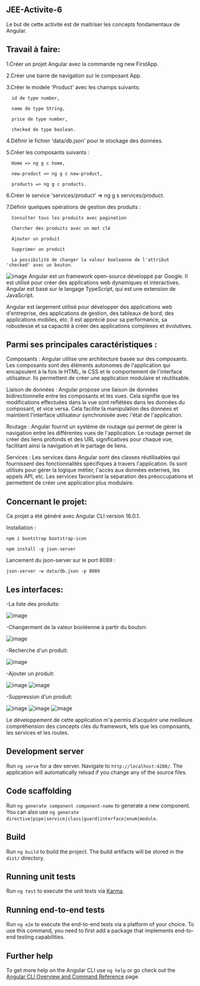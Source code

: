 JEE-Activite-6
-
Le but de cette activite est de maitriser les concepts fondamentaux de Angular.

Travail à faire:
-
  1.Créer un projet Angular avec la commande ng new FirstApp.
  
  2.Créer une barre de navigation sur le composant App.
  
  3.Créer le modele 'Product' avec les champs suivants:
  
      id de type number,
      
      name de type String,
      
      price de type number,
      
      checked de type boolean.
      
  4.Définir le fichier 'data/db.json' pour le stockage des données.
  
  5.Créer les composants suivants :
  
      Home => ng g c home,

      new-product => ng g c new-product,
      
      products => ng g c products.
      
  6.Créer le service 'services/product' => ng g s services/product.
  
  7.Définir quelques opérations de gestion des produits :
  
      Consulter tous les produits avec pagination
      
      Chercher des produits avec un mot clé
      
      Ajouter un produit
      
      Supprimer un produit
      
      La possibilité de changer la valeur booleanne de l'attribut 'checked' avec un bouton.


![image](https://github.com/Moujoudrana/Atelier6_JEE/assets/93864104/4bd33de4-f1b5-4463-b4b3-572714b038fa)
Angular est un framework open-source développé par Google. Il est utilisé pour créer des applications web dynamiques et interactives. Angular est basé sur le langage TypeScript, qui est une extension de JavaScript.

Angular est largement utilisé pour développer des applications web d'entreprise, des applications de gestion, des tableaux de bord, des applications mobiles, etc. Il est apprécié pour sa performance, sa robustesse et sa capacité à créer des applications complexes et évolutives.

Parmi ses principales caractéristiques :
-
Composants : Angular utilise une architecture basée sur des composants. Les composants sont des éléments autonomes de l'application qui encapsulent à la fois le HTML, le CSS et le comportement de l'interface utilisateur. Ils permettent de créer une application modulaire et réutilisable.

Liaison de données : Angular propose une liaison de données bidirectionnelle entre les composants et les vues. Cela signifie que les modifications effectuées dans la vue sont reflétées dans les données du composant, et vice versa. Cela facilite la manipulation des données et maintient l'interface utilisateur synchronisée avec l'état de l'application.

Routage : Angular fournit un système de routage qui permet de gérer la navigation entre les différentes vues de l'application. Le routage permet de créer des liens profonds et des URL significatives pour chaque vue, facilitant ainsi la navigation et le partage de liens.

Services : Les services dans Angular sont des classes réutilisables qui fournissent des fonctionnalités spécifiques à travers l'application. Ils sont utilisés pour gérer la logique métier, l'accès aux données externes, les appels API, etc. Les services favorisent la séparation des préoccupations et permettent de créer une application plus modulaire.

Concernant le projet:
-
Ce projet a été généré avec Angular CLI version 16.0.1.

Installation :

    npm i bootstrap bootstrap-icon
    
    npm install -g json-server
    
Lancement du json-server sur le port 8089 :

    json-server -w data/db.json -p 8089

Les interfaces:
-

-La liste des produits:

![image](https://github.com/Moujoudrana/Atelier6_JEE/assets/93864104/51f274e2-824a-4d68-b66c-e2e00c258a79)

-Changerment de la valeur booléenne à partir du bouton:

![image](https://github.com/Moujoudrana/Atelier6_JEE/assets/93864104/3982a8d3-98d7-4606-8581-4c2d6fe5295d)

-Recherche d'un produit:

![image](https://github.com/Moujoudrana/Atelier6_JEE/assets/93864104/eb9e1cea-c227-4174-bd66-18c33fadba0c)

-Ajouter un produit:

![image](https://github.com/Moujoudrana/Atelier6_JEE/assets/93864104/4763f66c-2d73-40e9-bff0-08cb3580326f)
![image](https://github.com/Moujoudrana/Atelier6_JEE/assets/93864104/eb34c2d3-a977-4fe0-9efb-f682809f51f3)

-Suppression d'un produit:

![image](https://github.com/Moujoudrana/Atelier6_JEE/assets/93864104/34b607f2-5997-494c-a080-cf9f3d0af49c)
![image](https://github.com/Moujoudrana/Atelier6_JEE/assets/93864104/b32d9746-7d7a-4f61-a948-d3dc75f56d9c)
![image](https://github.com/Moujoudrana/Atelier6_JEE/assets/93864104/a19fd16b-eecb-423a-89be-170dbada5344)

Le développement de cette application m'a permis d'acquérir une meilleure compréhension des concepts clés du framework, tels que les composants, les services et les routes.


## Development server

Run `ng serve` for a dev server. Navigate to `http://localhost:4200/`. The application will automatically reload if you change any of the source files.

## Code scaffolding

Run `ng generate component component-name` to generate a new component. You can also use `ng generate directive|pipe|service|class|guard|interface|enum|module`.

## Build

Run `ng build` to build the project. The build artifacts will be stored in the `dist/` directory.

## Running unit tests

Run `ng test` to execute the unit tests via [Karma](https://karma-runner.github.io).

## Running end-to-end tests

Run `ng e2e` to execute the end-to-end tests via a platform of your choice. To use this command, you need to first add a package that implements end-to-end testing capabilities.

## Further help

To get more help on the Angular CLI use `ng help` or go check out the [Angular CLI Overview and Command Reference](https://angular.io/cli) page.
